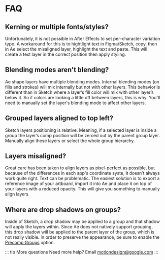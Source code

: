 # FAQ

## Kerning or multiple fonts/styles?
Unfortunately, it is not possible in After Effects to set per-character variation type. A workaround for this is to hightlight text in Figma/Sketch, copy, then in Ae select the misaligned layer, highlight the text and paste. This will create a text layer in the correct position then apply styling.

## Blending modes aren't blending?
Ae shape layers have multiple blending modes. Internal blending modes (on fills and strokes) will mix internally but not with other layers. This behavior is different than in Sketch where a layer’s fill color will mix with other layer’s below it. So if colors are looking a little off between layers, this is why. You'll need to manually set the layer's blending mode to affect other layers.

## Grouped layers aligned to top left?
Sketch layers positioning is relative. Meaning, if a selected layer is inside a group the layer’s comp position will be zeroed out by the parent group layer. Manually align these layers or select the whole group hierarchy.

## Layers misaligned?
Great care has been taken to align layers as pixel-perfect as possible, but because of the differences in each app's coordinate syste, it doesn’t always work quite right. Text can be problematic. The easiest solution is to export a reference image of your artboard, import it into Ae and place it on top of your layers with a reduced opacity. This will give you something to manually align layers.

## Where are drop shadows on groups?
Inside of Sketch, a drop shadow may be applied to a group and that shadow will apply the layers within. Since Ae does not natively support grouping, this drop shadow will be applied to the parent layer of the group, which is not really visible. In order to preserve the appearance, be sure to enable the [Precomp Groups](ae-options.html#precomp-groups) option.

::: tip More questions
Need more help? Email motiondesign@google.com
:::
